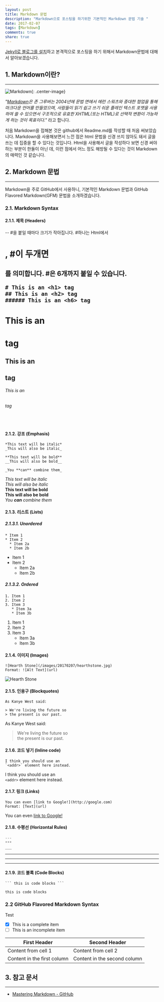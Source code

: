 ```yaml
---
layout: post
title: Markdown 문법
description: "Markdown으로 포스팅을 하기위한 기본적인 Markdown 문법 기술 "
date: 2017-02-07
tags: [Markdown]
comments: true
share: true
---
```

[Jekyll로 블로그를 설치](http://minseokism.github.io/2017-01-21/jekyll_01/)하고 본격적으로 포스팅을 하기 위해서 Markdown문법에 대해서 알아보겠습니다.

## 1. Markdown이란?
----
![Markdown](/images/20170207/rsz-markdown-mark.png){: .center-image}

_"[Markdown](https://ko.wikipedia.org/wiki/%EB%A7%88%ED%81%AC%EB%8B%A4%EC%9A%B4)은 존 그루버는 2004년에 문법 면에서 에런 스워츠와 중대한 협업을 통해 마크다운 언어를 만들었으며, 사람들이 읽기 쉽고 쓰기 쉬운 플레인 텍스트 포맷을 사용하여 쓸 수 있으면서 구조적으로 유효한 XHTML(또는 HTML)로 선택적 변환이 가능하게 하는 것이 목표이다."_ 라고 합니다.  

처음 Markdown을 접해본 것은 github에서 Readme.md를 작성할 때 처음 써보았습니다. Markdown을 사용해보면서 느낀 점은 html 문법을 신경 쓰지 않아도 돼서 글을 쓰는 데 집중을 할 수 있다는 것입니다. Html을 사용해서 글을 작성하다 보면 신경 써야 하는 부분이 한둘이 아닌 데, 이런 점에서 어느 정도 해방될 수 있다는 것이 Markdown의 매력인 것 같습니다. 

## 2. Markdown 문법
----
Markdown을 주로 GitHub에서 사용하니, 기본적인 Markdown 문법과 GitHub Flavored Markdown(GFM) 문법을 소개하겠습니다.

### 2.1. Markdown Syntax
#### 2.1.1. 제목 (Headers)
--  #을 붙일 때마다 크기가 작아집니다. #하나는 Html에서 <h1>, #이 두개면 <h2>를 의미합니다. #은 6개까지 붙일 수 있습니다.

```
# This is an <h1> tag
## This is an <h2> tag
###### This is an <h6> tag
```
# This is an <h1> tag
## This is an <h2> tag
###### This is an <h6> tag
　
#### 2.1.2. 강조 (Emphasis)
```
*This text will be italic*
_This will also be italic_

**This text will be bold**
__This will also be bold__

_You **can** combine them_
```
*This text will be italic*  
_This will also be italic_  
**This text will be bold**  
__This will also be bold__  
_You **can** combine them_

#### 2.1.3. 리스트 (Lists)
##### 2.1.3.1. Unordered
```
* Item 1
* Item 2
  * Item 2a
  * Item 2b
```
* Item 1
* Item 2
  * Item 2a
  * Item 2b

##### 2.1.3.2. Ordered
```
1. Item 1
2. Item 2
3. Item 3
   * Item 3a
   * Item 3b
```
1. Item 1
2. Item 2
3. Item 3
   * Item 3a
   * Item 3b

#### 2.1.4. 이미지 (Images)
```
![Hearth Stone](/images/20170207/hearthstone.jpg)
Format: ![Alt Text](url)
```
![Hearth Stone](/images/20170207/hearthstone.jpg)
#### 2.1.5. 인용구 (Blockquotes)
```
As Kanye West said:

> We're living the future so
> the present is our past.
```
As Kanye West said:

> We're living the future so  
> the present is our past.

#### 2.1.6. 코드 넣기 (Inline code)
```
I think you should use an
`<addr>` element here instead.
```
I think you should use an  
`<addr>` element here instead.

#### 2.1.7. 링크 (Links)
```
You can even [link to Google!](http://google.com)
Format: [Text](url)
```
You can even [link to Google!](http://google.com)
#### 2.1.8. 수평선 (Horizontal Rules)
```javascript
---
***
___
```
---
***
___

#### 2.1.9. 코드 블록 (Code Blocks)
```
``` this is code blocks ``` 
```

```
this is code blocks
```


### 2.2 GitHub Flavored Markdown Syntax
Test

- [x] This is a complete item
- [ ] This is an incomplete item

First Header | Second Header
------------ | -------------
Content from cell 1 | Content from cell 2
Content in the first column | Content in the second column

## 3. 참고 문서
----
- [Mastering Markdown - GitHub](https://guides.github.com/features/mastering-markdown/)